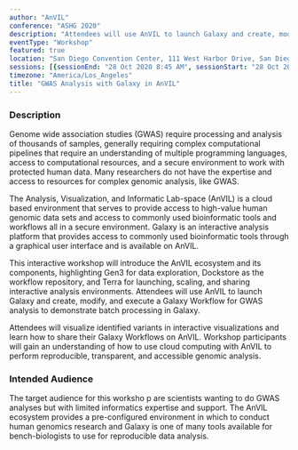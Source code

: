 ```yaml
---
author: "AnVIL"
conference: "ASHG 2020"
description: "Attendees will use AnVIL to launch Galaxy and create, modify, and execute a Galaxy Workflow for GWAS analysis to demonstrate batch processing in Galaxy"
eventType: "Workshop"
featured: true
location: "San Diego Convention Center, 111 West Harbor Drive, San Diego, CA 92101"
sessions: [{sessionEnd: "28 Oct 2020 8:45 AM", sessionStart: "28 Oct 2020 7:15 AM"}]
timezone: "America/Los_Angeles"
title: "GWAS Analysis with Galaxy in AnVIL"
---
```


<event-hero></event-hero>

### Description
Genome wide association studies (GWAS) require processing and analysis of thousands of samples, generally requiring complex computational pipelines that require an understanding of multiple programming languages, access to computational resources, and a secure environment to work with protected human data. Many researchers do not have the expertise and access to resources for complex genomic analysis, like GWAS.

The Analysis, Visualization, and Informatic Lab-space (AnVIL) is a cloud based environment that serves to provide access to high-value human genomic data sets and access to commonly used bioinformatic tools and workflows all in a secure environment. Galaxy is an interactive analysis platform that provides access to commonly used bioinformatic tools through a graphical user interface and is available on AnVIL.

This interactive workshop will introduce the AnVIL ecosystem and its components, highlighting Gen3 for data exploration, Dockstore as the workflow repository, and Terra for launching, scaling, and sharing interactive analysis environments. Attendees will use AnVIL to launch Galaxy and create, modify, and execute a Galaxy Workflow for GWAS analysis to demonstrate batch processing in Galaxy.

Attendees will visualize identified variants in interactive visualizations and learn how to share their Galaxy Workflows on AnVIL. Workshop participants will gain an understanding of how to use cloud computing with AnVIL to perform reproducible, transparent, and accessible genomic analysis.

### Intended Audience
The target audience for this worksho p are scientists wanting to do GWAS analyses but with limited informatics expertise and support. The AnVIL ecosystem provides a pre-configured environment in which to conduct human genomics research and Galaxy is one of many tools available for bench-biologists to use for reproducible data analysis.
